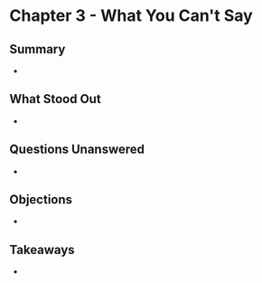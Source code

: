 # Chapter 3 - What You Can't Say

## Summary
  
* 

## What Stood Out

* 

## Questions Unanswered

* 

## Objections

* 

## Takeaways

* 
